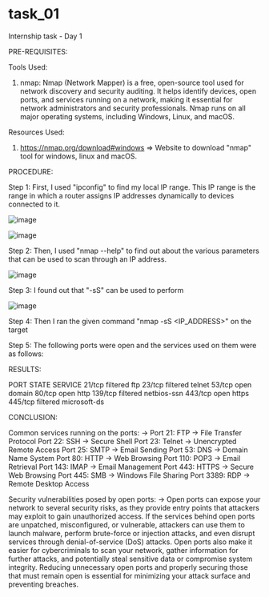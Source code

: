 # task_01
Internship task - Day 1



PRE-REQUISITES:

Tools Used:
1. nmap: Nmap (Network Mapper) is a free, open-source tool used for network discovery and security auditing. It helps identify devices, open ports, and services running on a network, making it essential for network administrators and security professionals. Nmap runs on all major operating systems, including Windows, Linux, and macOS.

Resources Used:
1. https://nmap.org/download#windows
   => Website to download "nmap" tool for windows, linux and macOS.



PROCEDURE:

Step 1: First, I used "ipconfig" to find my local IP range. This IP range is the range in which a router assigns IP addresses dynamically to devices connected to it.

![image](https://github.com/user-attachments/assets/5d31bf7c-2b06-4e13-bcab-c37afcb7eebf)

![image](https://github.com/user-attachments/assets/e64409c1-6e3c-4fcf-b7af-bfe19a627420)


Step 2: Then, I used "nmap --help" to find out about the various parameters that can be used to scan through an IP address.

![image](https://github.com/user-attachments/assets/0cb6ae48-47af-4579-b6dc-a15805339af2)


Step 3: I found out that "-sS" can be used to perform

![image](https://github.com/user-attachments/assets/cf59f72f-e377-4116-be3c-7cf9e2e5de19)


Step 4: Then I ran the given command "nmap -sS <IP_ADDRESS>" on the target




Step 5: The following ports were open and the services used on them were as follows:



RESULTS:

PORT    STATE    SERVICE
21/tcp  filtered ftp
23/tcp  filtered telnet
53/tcp  open     domain
80/tcp  open     http
139/tcp filtered netbios-ssn
443/tcp open     https
445/tcp filtered microsoft-ds



CONCLUSION:

Common services running on the ports:
-> Port 21: FTP -> File Transfer Protocol
   Port 22: SSH -> Secure Shell
   Port 23: Telnet -> Unencrypted Remote Access
   Port 25: SMTP -> Email Sending
   Port 53: DNS -> Domain Name System
   Port 80: HTTP -> Web Browsing
   Port 110: POP3 -> Email Retrieval
   Port 143: IMAP -> Email Management
   Port 443: HTTPS -> Secure Web Browsing
   Port 445: SMB -> Windows File Sharing
   Port 3389: RDP -> Remote Desktop Access

Security vulnerabilities posed by open ports:
-> Open ports can expose your network to several security risks, as they provide entry points that attackers may exploit to gain unauthorized access. If the services behind open ports are unpatched, misconfigured, or     vulnerable, attackers can use them to launch malware, perform brute-force or injection attacks, and even disrupt services through denial-of-service (DoS) attacks. Open ports also make it easier for cybercriminals      to scan your network, gather information for further attacks, and potentially steal sensitive data or compromise system integrity. Reducing unnecessary open ports and properly securing those that must remain open      is essential for minimizing your attack surface and preventing breaches.
